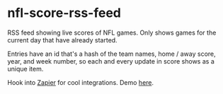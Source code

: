 # nfl-score-rss-feed
RSS feed showing live scores of NFL games. Only shows games for the current day that have already started.

Entries have an id that's a hash of the team names, home / away score, year, and week number, so each and every update in score shows as a unique item.

Hook into [Zapier](https://zapier.com/) for cool integrations. Demo [here](https://basalt-fifth.glitch.me/?teams=).

